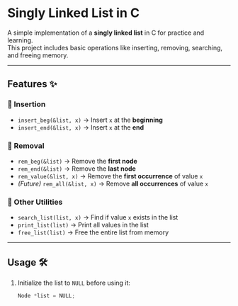 # Singly Linked List in C

A simple implementation of a **singly linked list** in C for practice and learning.  
This project includes basic operations like inserting, removing, searching, and freeing memory.

---

## Features ✨

### 🔹 Insertion
- `insert_beg(&list, x)` → Insert `x` at the **beginning**  
- `insert_end(&list, x)` → Insert `x` at the **end**

### 🔹 Removal
- `rem_beg(&list)` → Remove the **first node**  
- `rem_end(&list)` → Remove the **last node**  
- `rem_value(&list, x)` → Remove the **first occurrence** of value `x`  
- *(Future)* `rem_all(&list, x)` → Remove **all occurrences** of value `x`

### 🔹 Other Utilities
- `search_list(list, x)` → Find if value `x` exists in the list  
- `print_list(list)` → Print all values in the list  
- `free_list(list)` → Free the entire list from memory

---

## Usage 🛠️

1. Initialize the list to `NULL` before using it:
   ```c
   Node *list = NULL;
